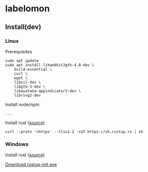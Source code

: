 # labelomon

## Install(dev)

### Linux
Prerequisites
```
sudo apt update
sudo apt install libwebkit2gtk-4.0-dev \
    build-essential \
    curl \
    wget \
    libssl-dev \
    libgtk-3-dev \
    libayatana-appindicator3-dev \
    librsvg2-dev
```
Install node/npm
```
...
```
Install rust ([source](https://www.rust-lang.org/tools/install))
```
curl --proto '=https' --tlsv1.2 -sSf https://sh.rustup.rs | sh
```


### Windows
Install rust ([source](https://forge.rust-lang.org/infra/other-installation-methods.html))

[Download rustup-init.exe](https://static.rust-lang.org/rustup/dist/i686-pc-windows-gnu/rustup-init.exe)
